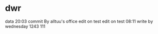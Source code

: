 # dwr
data 20:03 commit By alltuu's office
edit on test
edit on test 08:11
write by wednesday 1243
111
